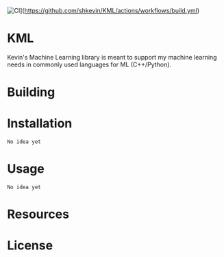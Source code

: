 ![CI](https://github.com/shkevin/KML/actions/workflows/build.yml/badge.svg)](https://github.com/shkevin/KML/actions/workflows/build.yml)

# KML
Kevin's Machine Learning library is meant to support my machine learning needs in commonly used languages for ML (C++/Python).

# Building

# Installation

```
No idea yet
```

# Usage

```
No idea yet
```

# Resources

# License
